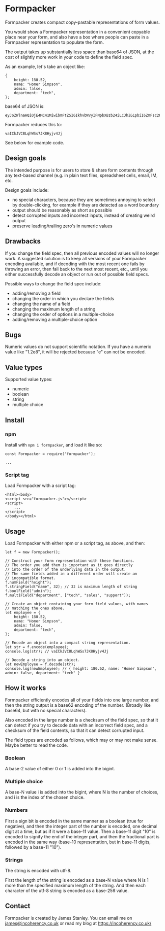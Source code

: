 # Formpacker

Formpacker creates compact copy-pastable representations of form values.

You would show a Formpacker representation in a convenient copyable place near your form, and also have a box
where people can paste in a Formpacker representation to populate the form.

The output takes up substantially less space than base64 of JSON, at the cost of slightly more work in your
code to define the field spec.

As an example, let's take an object like:

    {
        height: 180.52,
        name: "Homer Simpson",
        admin: false,
        department: "tech",
    };

base64 of JSON is:

    eyJoZWlnaHQiOjE4MC41MiwibmFtZSI6IkhvbWVyIFNpbXBzb24iLCJhZG1pbiI6ZmFsc2UsImRlcGFydG1lbnQiOiJ0ZWNoIn0=

Formpacker reduces this to:

    vaICkJVC8LqhWSs7JK8Hyjv4Jj

See below for example code.

## Design goals

The intended purpose is for users to store & share form contents through any text-based channel (e.g.
in plain text files, spreadsheet cells, email, IM, etc.

Design goals include:

 * no special characters, because they are sometimes annoying to select by double-clicking, for example if they are detected as a word boundary
 * output should be reasonably as short as possible
 * detect corrupted inputs and incorrect inputs, instead of creating weird output
 * preserve leading/trailing zero's in numeric values

## Drawbacks

If you change the field spec, then all previous encoded values will no longer work. A suggested solution
is to keep all versions of your Formpacker encoding available, and if decoding with the most recent one fails
by throwing an error, then fall back to the next most recent, etc., until you either successfully decode an object
or run out of possible field specs.

Possible ways to change the field spec include:

 * adding/removing a field
 * changing the order in which you declare the fields
 * changing the name of a field
 * changing the maximum length of a string
 * changing the order of options in a multiple-choice
 * adding/removing a multiple-choice option

## Bugs

Numeric values do not support scientific notation. If you have a numeric value like "1.2e8", it will be
rejected because "e" can not be encoded.

## Value types

Supported value types:

 * numeric
 * boolean
 * string
 * multiple choice

## Install

### npm

Install with `npm i formpacker`, and load it like so:

    const Formpacker = require('formpacker'); 
    
    ...

### Script tag

Load Formpacker with a script tag:

    <html><body>
    <script src="formpacker.js"></script>
    <script>
        ...
    </script>
    </body></html>

## Usage

Load Formpacker with either npm or a script tag, as above,
and then:

    let f = new Formpacker();

    // Construct your form representation with these functions.
    // The order you add them is important as it goes directly
    // into the order of the underlying data in the output.
    // The same fields added in a different order will create an
    // incompatible format.
    f.numField("height");
    f.stringField("name", 32); // 32 is maximum length of string
    f.boolField("admin");
    f.multiField("department", ["tech", "sales", "support"]);

    // Create an object containing your form field values, with names
    // matching the ones above.
    let employee = {
        height: 180.52,
        name: "Homer Simpson",
        admin: false,
        department: "tech",
    };

    // Encode an object into a compact string representation.
    let str = f.encode(employee);
    console.log(str); // vaICkJVC8LqhWSs7JK8Hyjv4Jj

    // Decode a string into an object.
    let newEmployee = f.decode(str);
    console.log(newEmployee); // { height: 180.52, name: "Homer Simpson", admin: false, department: "tech" }

## How it works

Formpacker efficiently encodes all of your fields into one large number, and then the string output is
a base62 encoding of the number. (Broadly like base64, but with no special characters).

Also encoded in the large number is a checksum of the field spec, so that it can detect if you try to decode data
with an incorrect field spec, and a checksum of the field contents, so that it can detect corrupted input.

The field types are encoded as follows, which may or may not make sense. Maybe better to read the code.

### Boolean

A base-2 value of either 0 or 1 is added into the bigint.

### Multiple choice

A base-N value i is added into the bigint, where N is the number of choices,
and i is the index of the chosen choice.

### Numbers

First a sign bit is encoded in the same manner as a boolean (true for negative),
and then the integer part of the number is encoded, one decimal digit at a time, but as if it were a base-11 value.
Then a base-11 digit "10" is encoded to signify the end of the integer part, and then the fractional part
is encoded in the same way (base-10 representation, but in base-11 digits, followed by a base-11 "10").

### Strings

The string is encoded with utf-8.

First the length of the string is encoded as a base-N value where N is 1 more than the specified
maximum length of the string. And then each character of the utf-8 string is encoded as a base-256
value.

## Contact

Formpacker is created by James Stanley. You can email me on james@incoherency.co.uk or read my blog at https://incoherency.co.uk/
